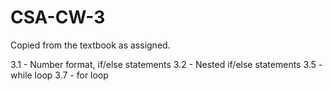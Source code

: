 # CSA-CW-3
Copied from the textbook as assigned.

3.1 - Number format, if/else statements
3.2 - Nested if/else statements
3.5 - while loop
3.7 - for loop
